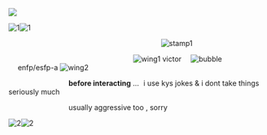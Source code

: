 ![](https://komarev.com/ghpvc/?username=graveyardletters&color=9cc3ff&style=plastic&label=how+much+sebastian+michaelis+loves+you+♡+ +) 

![1](https://i.postimg.cc/Pf6Rm9kM/IMG-9337.png)![1](https://i.postimg.cc/Pf6Rm9kM/IMG-9337.png)

                                 ![stamp1](https://images-wixmp-ed30a86b8c4ca887773594c2.wixmp.com/f/106c4db5-2575-44ad-9c63-de5c147c32ae/d4v62cf-1a3346c1-52a9-4fec-a91b-44273598f7e1.gif?token=eyJ0eXAiOiJKV1QiLCJhbGciOiJIUzI1NiJ9.eyJzdWIiOiJ1cm46YXBwOjdlMGQxODg5ODIyNjQzNzNhNWYwZDQxNWVhMGQyNmUwIiwiaXNzIjoidXJuOmFwcDo3ZTBkMTg4OTgyMjY0MzczYTVmMGQ0MTVlYTBkMjZlMCIsIm9iaiI6W1t7InBhdGgiOiJcL2ZcLzEwNmM0ZGI1LTI1NzUtNDRhZC05YzYzLWRlNWMxNDdjMzJhZVwvZDR2NjJjZi0xYTMzNDZjMS01MmE5LTRmZWMtYTkxYi00NDI3MzU5OGY3ZTEuZ2lmIn1dXSwiYXVkIjpbInVybjpzZXJ2aWNlOmZpbGUuZG93bmxvYWQiXX0.5Pg8QYLALC54eKv3UXdHvOi5egk7XHrvz93ja5rcCUI)

                           ![wing1](https://gifs.crd.co/assets/images/gallery21/52c4ef1e.gif?v=ef433a6f) victor  ![bubble](https://pix.crd.co/assets/images/gallery12/eb2a8a4f.gif?v=95dd3781)  enfp/esfp-a ![wing2](https://gifs.crd.co/assets/images/gallery21/90ef812d.gif?v=ef433a6f)

             **before interacting** … i use kys jokes & i dont take things seriously much

             usually aggressive too , sorry

![2](https://i.postimg.cc/cJZhqBSH/IMG-9338.png)![2](https://i.postimg.cc/cJZhqBSH/IMG-9338.png)
